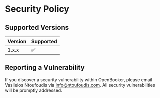 # Security Policy

## Supported Versions

| Version | Supported          |
| ------- | ------------------ |
| 1.x.x   | :white_check_mark: |

## Reporting a Vulnerability

If you discover a security vulnerability within OpenBooker, please email Vasileios Ntoufoudis via [info@ntoufoudis.com](mailto:info@ntoufoudis.com). All security vulnerabilities will be promptly addressed.
